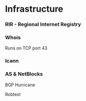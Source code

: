 # Infrastructure

### RIR - Regional Internet Registry

### Whois

Runs on TCP port 43

### Icann

### AS & NetBlocks

BGP Hurricane

Robtext
